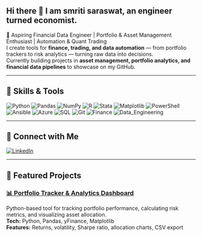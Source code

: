 ## Hi there 👋 I am smriti saraswat, an engineer turned economist. 

🚀 Aspiring Financial Data Engineer | Portfolio & Asset Management Enthusiast | Automation & Quant Trading  
I create tools for **finance, trading, and data automation** — from portfolio trackers to risk analytics — turning raw data into decisions.  
Currently building projects in **asset management, portfolio analytics, and financial data pipelines** to showcase on my GitHub.

---

## 🔧 Skills & Tools
![Python](https://img.shields.io/badge/Python-3776AB?style=for-the-badge&logo=python&logoColor=white)
![Pandas](https://img.shields.io/badge/Pandas-150458?style=for-the-badge&logo=pandas&logoColor=white)
![NumPy](https://img.shields.io/badge/Numpy-013243?style=for-the-badge&logo=numpy&logoColor=white) 
![R](https://img.shields.io/badge/R-276DC3?style=for-the-badge&logo=r&logoColor=white)
![Stata](https://img.shields.io/badge/Stata-1B9E77?style=for-the-badge&logo=stata&logoColor=white)
![Matplotlib](https://img.shields.io/badge/Matplotlib-004080?style=for-the-badge&logo=plotly&logoColor=white)
![PowerShell](https://img.shields.io/badge/PowerShell-5391FE?style=for-the-badge&logo=powershell&logoColor=white)
![Ansible](https://img.shields.io/badge/Ansible-EE0000?style=for-the-badge&logo=ansible&logoColor=white)
![Azure](https://img.shields.io/badge/Azure-0078D4?style=for-the-badge&logo=microsoftazure&logoColor=white)
![SQL](https://img.shields.io/badge/SQL-003B57?style=for-the-badge&logo=postgresql&logoColor=white)
![Git](https://img.shields.io/badge/Git-F05032?style=for-the-badge&logo=git&logoColor=white)
![Finance](https://img.shields.io/badge/Finance-28a745?style=for-the-badge&logo=chartdotjs&logoColor=white)
![Data_Engineering](https://img.shields.io/badge/Data%20Engineering-ff7f0e?style=for-the-badge&logo=apacheairflow&logoColor=white)

---

## 🔗 Connect with Me
[![LinkedIn](https://img.shields.io/badge/LinkedIn-0A66C2?style=for-the-badge&logo=linkedin&logoColor=white)](https://www.linkedin.com/in/smriti-saraswat-a0b9b6142/)

---

## 📂 Featured Projects

### [📊 Portfolio Tracker & Analytics Dashboard](https://github.com/averoy-sar/portfolio-tracker)
Python-based tool for tracking portfolio performance, calculating risk metrics, and visualizing asset allocation.  
**Tech:** Python, Pandas, yFinance, Matplotlib  
**Features:** Returns, volatility, Sharpe ratio, allocation charts, CSV export
